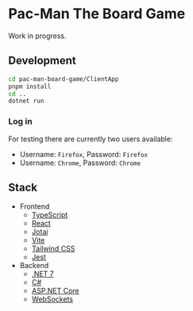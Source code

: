 # Pac-Man The Board Game

Work in progress.

## Development

```bash
cd pac-man-board-game/ClientApp
pnpm install
cd ..
dotnet run
```

### Log in
For testing there are currently two users available:
- Username: `Firefox`, Password: `Firefox`
- Username: `Chrome`, Password: `Chrome`

## Stack

- Frontend
  - [TypeScript](https://www.typescriptlang.org/)
  - [React](https://reactjs.org/)
  - [Jotai](https://jotai.org/)
  - [Vite](https://vitejs.dev/)
  - [Tailwind CSS](https://tailwindcss.com/)
  - [Jest](https://jestjs.io/)
- Backend
  - [.NET 7](https://dotnet.microsoft.com/)
  - [C#](https://docs.microsoft.com/en-us/dotnet/csharp/)
  - [ASP.NET Core](https://docs.microsoft.com/en-us/aspnet/core/?view=aspnetcore-7.0)
  - [WebSockets](https://developer.mozilla.org/en-US/docs/Web/API/WebSockets_API)
